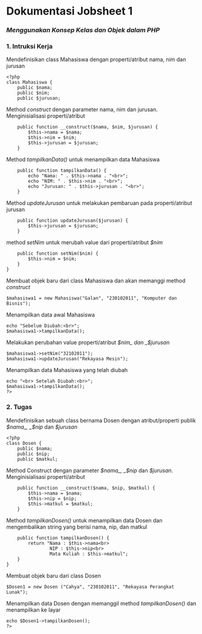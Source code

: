 # Dokumentasi Jobsheet 1
### _Menggunakan Konsep Kelas dan Objek dalam PHP_
### 1. Intruksi Kerja
Mendefinisikan class Mahasiswa dengan properti/atribut nama, nim dan jurusan
```
<?php
class Mahasiswa {
    public $nama;
    public $nim;
    public $jurusan;
```
Method _construct_ dengan parameter nama, nim dan jurusan. Menginisialisasi properti/atribut 
```
    public function __construct($nama, $nim, $jurusan) {
        $this->nama = $nama;
        $this->nim = $nim;
        $this->jurusan = $jurusan;
    }
```
Method _tampilkanData()_ untuk menampilkan data Mahasiswa 
```
    public function tampilkanData() {
        echo "Nama: " . $this->nama . "<br>";
        echo "NIM: " . $this->nim . "<br>";
        echo "Jurusan: " . $this->jurusan . "<br>";
    }
```
Method _updateJurusan_ untuk melakukan pembaruan pada properti/atribut jurusan
```
    public function updateJurusan($jurusan) {
        $this->jurusan = $jurusan;
    }
```
method _setNim_ untuk merubah value dari properti/atribut _$nim_
```
    public function setNim($nim) {
        $this->nim = $nim;
    }
}
```
Membuat objek baru dari class Mahasiswa dan akan memanggi method _construct_
```
$mahasiswa1 = new Mahasiswa("Galan", "230102011", "Komputer dan Bisnis");
```
Menampilkan data awal Mahasiswa 
```
echo "Sebelum Diubah:<br>";
$mahasiswa1->tampilkanData();
```
Melakukan perubahan value properti/atribut _$nim_ dan _$jurusan_
```
$mahasiswa1->setNim("32102011");
$mahasiswa1->updateJurusan("Rekayasa Mesin");
```
Menampilkan data Mahasiswa yang telah diubah
```
echo "<br> Setelah Diubah:<br>";
$mahasiswa1->tampilkanData();
?>
```

### 2. Tugas
Mendefinisikan sebuah class bernama Dosen dengan atribut/properti publik _$nama_, _$nip_ dan _$jurusan_
```
<?php
class Dosen {
    public $nama;
    public $nip;
    public $matkul;
```
Method Construct dengan parameter _$nama_, _$nip_ dan _$jurusan_. Menginisialisasi properti/atribut
```
    public function __construct($nama, $nip, $matkul) {
        $this->nama = $nama;
        $this->nip = $nip;
        $this->matkul = $matkul;
    }
```
Method _tampilkanDosen()_  untuk menampilkan data Dosen dan mengembalikan string yang berisi nama, nip, dan matkul
```
    public function tampilkanDosen() {
        return "Nama : $this->nama<br> 
                NIP : $this->nip<br> 
                Mata Kuliah : $this->matkul";
    }
}
```
Membuat objek baru dari class Dosen
```
$Dosen1 = new Dosen ("Cahya", "230102011", "Rekayasa Perangkat Lunak");
```
Menampilkan data Dosen dengan memanggil method _tampilkanDosen()_ dan menampilkan ke layar
```
echo $Dosen1->tampilkanDosen();
?>
```
